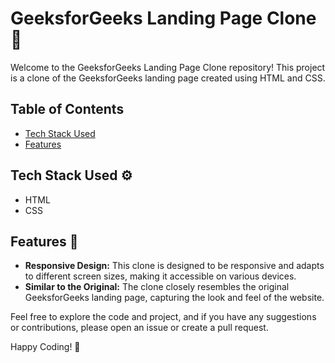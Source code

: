 
# GeeksforGeeks Landing Page Clone 🚀

Welcome to the GeeksforGeeks Landing Page Clone repository! This project is a clone of the GeeksforGeeks landing page created using HTML and CSS.

## Table of Contents
- [Tech Stack Used](#tech-stack-used)
- [Features](#features)


## Tech Stack Used ⚙️
- HTML
- CSS

## Features 🌟
- **Responsive Design:** This clone is designed to be responsive and adapts to different screen sizes, making it accessible on various devices.
- **Similar to the Original:** The clone closely resembles the original GeeksforGeeks landing page, capturing the look and feel of the website.


Feel free to explore the code and project, and if you have any suggestions or contributions, please open an issue or create a pull request.

Happy Coding! 🚀
